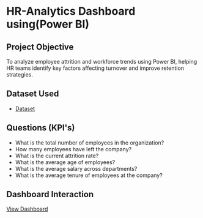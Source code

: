 # HR-Analytics Dashboard using(Power BI)
## Project Objective 
To analyze employee attrition and workforce trends using Power BI, helping HR teams identify key factors affecting turnover and improve retention strategies.

## Dataset Used
- <a href="https://github.com/Mubasheerashirur/HR-Analytics/blob/main/HR_Analytics.csv">Dataset</a>

## Questions (KPI's)
- What is the total number of employees in the organization?
- How many employees have left the company?
- What is the current attrition rate?
- What is the average age of employees?
- What is the average salary across departments?
- What is the average tenure of employees at the company?

## Dashboard Interaction
<a href="https://github.com/Mubasheerashirur/HR-Analytics/blob/main/Screenshot%20(144).png">View Dashboard</a>
